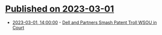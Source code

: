 # [Published on 2023-03-01](index.md)

* [2023-03-01, 14:00:00](https://yro.slashdot.org/story/23/03/01/1321208/dell-and-partners-smash-patent-troll-wsou-in-court?utm_source=rss1.0mainlinkanon&utm_medium=feed) - [Dell and Partners Smash Patent Troll WSOU in Court](https://yro.slashdot.org/story/23/03/01/1321208/dell-and-partners-smash-patent-troll-wsou-in-court?utm_source=rss1.0mainlinkanon&utm_medium=feed)
